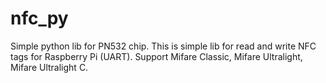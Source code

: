 # nfc_py
Simple python lib for PN532 chip. 
This is simple lib for read and write NFC tags for Raspberry Pi (UART).
Support Mifare Classic, Mifare Ultralight, Mifare Ultralight C.

